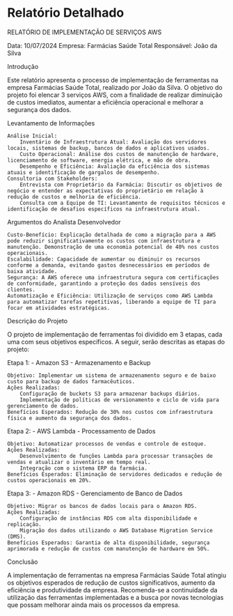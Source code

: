 # Relatório Detalhado

RELATÓRIO DE IMPLEMENTAÇÃO DE SERVIÇOS AWS

Data: 10/07/2024
Empresa: Farmácias Saúde Total
Responsável: João da Silva

Introdução

Este relatório apresenta o processo de implementação de ferramentas na empresa Farmácias Saúde Total, realizado por João da Silva. O objetivo do projeto foi elencar 3 serviços AWS, com a finalidade de realizar diminuição de custos imediatos, aumentar a eficiência operacional e melhorar a segurança dos dados.

Levantamento de Informações

    Análise Inicial:
        Inventário de Infraestrutura Atual: Avaliação dos servidores locais, sistemas de backup, bancos de dados e aplicativos usados.
        Custo Operacional: Análise dos custos de manutenção de hardware, licenciamento de software, energia elétrica, e mão de obra.
        Desempenho e Eficiência: Avaliação da eficiência dos sistemas atuais e identificação de gargalos de desempenho.
    Consultoria com Stakeholders:
        Entrevista com Proprietário da Farmácia: Discutir os objetivos de negócio e entender as expectativas do proprietário em relação à redução de custos e melhoria de eficiência.
        Consulta com a Equipe de TI: Levantamento de requisitos técnicos e identificação de desafios específicos na infraestrutura atual.

Argumentos do Analista Desenvolvedor

    Custo-Benefício: Explicação detalhada de como a migração para a AWS pode reduzir significativamente os custos com infraestrutura e manutenção. Demonstração de uma economia potencial de 40% nos custos operacionais.
    Escalabilidade: Capacidade de aumentar ou diminuir os recursos conforme a demanda, evitando gastos desnecessários em períodos de baixa atividade.
    Segurança: A AWS oferece uma infraestrutura segura com certificações de conformidade, garantindo a proteção dos dados sensíveis dos clientes.
    Automatização e Eficiência: Utilização de serviços como AWS Lambda para automatizar tarefas repetitivas, liberando a equipe de TI para focar em atividades estratégicas.

Descrição do Projeto

O projeto de implementação de ferramentas foi dividido em 3 etapas, cada uma com seus objetivos específicos. A seguir, serão descritas as etapas do projeto:

Etapa 1: - Amazon S3 - Armazenamento e Backup

    Objetivo: Implementar um sistema de armazenamento seguro e de baixo custo para backup de dados farmacêuticos.
    Ações Realizadas:
        Configuração de buckets S3 para armazenar backups diários.
        Implementação de políticas de versionamento e ciclo de vida para gerenciamento de dados.
    Benefícios Esperados: Redução de 30% nos custos com infraestrutura física e aumento da segurança dos dados.

Etapa 2: - AWS Lambda - Processamento de Dados

    Objetivo: Automatizar processos de vendas e controle de estoque.
    Ações Realizadas:
        Desenvolvimento de funções Lambda para processar transações de vendas e atualizar o inventário em tempo real.
        Integração com o sistema ERP da farmácia.
    Benefícios Esperados: Eliminação de servidores dedicados e redução de custos operacionais em 20%.

Etapa 3: - Amazon RDS - Gerenciamento de Banco de Dados

    Objetivo: Migrar os bancos de dados locais para o Amazon RDS.
    Ações Realizadas:
        Configuração de instâncias RDS com alta disponibilidade e replicação.
        Migração dos dados utilizando o AWS Database Migration Service (DMS).
    Benefícios Esperados: Garantia de alta disponibilidade, segurança aprimorada e redução de custos com manutenção de hardware em 50%.

Conclusão

A implementação de ferramentas na empresa Farmácias Saúde Total atingiu os objetivos esperados de redução de custos significativos, aumento da eficiência e produtividade da empresa. Recomenda-se a continuidade da utilização das ferramentas implementadas e a busca por novas tecnologias que possam melhorar ainda mais os processos da empresa.
